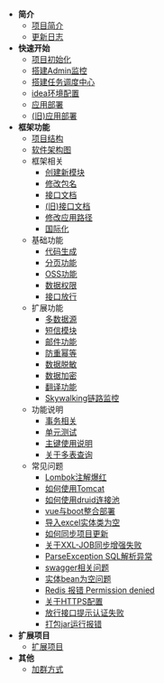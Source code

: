 <!-- _sidebar.md -->

* **简介**
  * [项目简介](/ruoyi-vue-plus/home.md)
  * [更新日志](/ruoyi-vue-plus/changlog.md)
* **快速开始**
  * [项目初始化](/ruoyi-vue-plus/quickstart/init.md)
  * [搭建Admin监控](/ruoyi-vue-plus/quickstart/admin_init.md)
  * [搭建任务调度中心](/ruoyi-vue-plus/quickstart/job_init.md)
  * [idea环境配置](/ruoyi-vue-plus/quickstart/idea_environment.md)
  * [应用部署](/ruoyi-vue-plus/quickstart/deploy.md)
  * [(旧)应用部署](/ruoyi-vue-plus/quickstart/deploy_old.md)
* **框架功能**
  * [项目结构](/ruoyi-vue-plus/framework/tree.md)
  * [软件架构图](/ruoyi-vue-plus/framework/architecture_diagram.md)
  * 框架相关
    * [创建新模块](/ruoyi-vue-plus/framework/association/new_module.md)
    * [修改包名](/ruoyi-vue-plus/framework/association/update_package_name.md)
    * [接口文档](/ruoyi-vue-plus/framework/association/doc.md)
    * [(旧)接口文档](/ruoyi-vue-plus/framework/association/doc_old.md)
    * [修改应用路径](/ruoyi-vue-plus/framework/association/update_url.md)
    * [国际化](/ruoyi-vue-plus/framework/association/i18n.md)
  * 基础功能
    * [代码生成](/ruoyi-vue-plus/framework/basic/code_generate.md)
    * [分页功能](/ruoyi-vue-plus/framework/basic/page.md)
    * [OSS功能](/ruoyi-vue-plus/framework/basic/oss.md)
    * [数据权限](/ruoyi-vue-plus/framework/basic/permissions.md)
    * [接口放行](/ruoyi-vue-plus/framework/basic/interface_release.md)
  * 扩展功能
    * [多数据源](/ruoyi-vue-plus/framework/extend/dynamic_datasource.md)
    * [短信模块](/ruoyi-vue-plus/framework/extend/sms.md)
    * [邮件功能](/ruoyi-vue-plus/framework/extend/mail.md)
    * [防重幂等](/ruoyi-vue-plus/framework/extend/idempotent.md)
    * [数据脱敏](/ruoyi-vue-plus/framework/extend/sensitive.md)
    * [数据加密](/ruoyi-vue-plus/framework/extend/encrypt.md)
    * [翻译功能](/ruoyi-vue-plus/framework/extend/translation.md)
    * [Skywalking链路监控](/ruoyi-vue-plus/framework/extend/skywalking.md)
  * 功能说明
    * [事务相关](/ruoyi-vue-plus/framework/explain/transaction.md)
    * [单元测试](/ruoyi-vue-plus/framework/explain/test.md)
    * [主键使用说明](/ruoyi-vue-plus/framework/explain/key.md)
    * [关于多表查询](/ruoyi-vue-plus/framework/explain/about_join.md)
  * 常见问题
    * [Lombok注解爆红](/ruoyi-vue-plus/questions/lombok.md)
    * [如何使用Tomcat](/ruoyi-vue-plus/questions/use_tomcat.md)
    * [如何使用druid连接池](/ruoyi-vue-plus/questions/use_druid.md)
    * [vue与boot整合部署](/ruoyi-vue-plus/questions/deploy_vue.md)
    * [导入excel实体类为空](/ruoyi-vue-plus/questions/import_excel.md)
    * [如何同步项目更新](/ruoyi-vue-plus/questions/synchronous_update.md)
    * [关于XXL-JOB同步增强失败](/ruoyi-vue-plus/questions/xxljob_fail.md)
    * [ParseException SQL解析异常](/ruoyi-vue-plus/questions/parse_exception.md)
    * [swagger相关问题](/ruoyi-vue-plus/questions/swagger.md)
    * [实体bean为空问题](/ruoyi-vue-plus/questions/bean_null.md)
    * [Redis 报错 Permission denied](/ruoyi-vue-plus/questions/permission_denied.md)
    * [关于HTTPS配置](/ruoyi-vue-plus/questions/https_config.md)
    * [放行接口提示认证失败](/ruoyi-vue-plus/questions/identify_fail.md)
    * [打包jar运行报错](/ruoyi-vue-plus/questions/jar_run_fail.md)
* **扩展项目**
  * [扩展项目](/ruoyi-vue-plus/extend-project/list.md)
* **其他**
  * [加群方式](/ruoyi-vue-plus/other/group_chat.md)